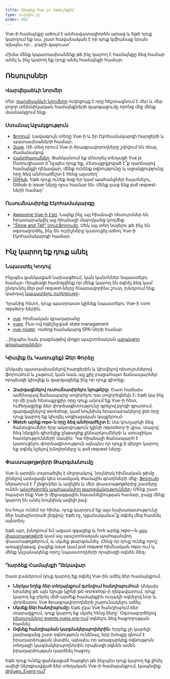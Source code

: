 ```yaml
---
title: Միացեք Vue.js Համայնքին՜
type: ուղեցույց
order: 802
---
```


Vue-ի համայնքը աճում է անհավատալիորեն արագ և եթե դուք կարդում եք սա, շատ հավանական է որ դուք կմիանաք նրան։ Այնպես որ․․․ բարի գալուստ՜

Հիմա մենք կպատասխանենք թե ինչ կարող է համայնքը ձեզ համար անել և ինչ կարող եք դուք անել համայնքի համար։

## Ռեսուրսներ

### Վարվելաձևի նորմեր

Մեր [Վարվելաձևի նորմերը](/coc) ուղեցույց է որը հեշտացնում է մեր և մեր բոլոր տեխնիկական համայնքների զարգացումը որոնց մեջ մենք մասնակցում ենք։

### Ստանալ Աջակցություն

- [Ֆորում](https://forum.vuejs.org/)․ Լավագույն տեղը Vue-ի և իր էկոհամակարգի հարցերի և պատասխաների համար։
- [Չաթ](https://chat.vuejs.org/)․ Մի տեղ որում Vue-ի ծրագրավորողները շփվում են ռեալ ժամանակով։
- [Հանդիպումներ](https://events.vuejs.org/meetups)․ Ցանկանում եք փնտրել տեղացի Vue.js էնտուզիաստ ի՞նչպես դուք եք, Հետաքրքրված է՞ք դառնալով համայնքի ղեկավար, մենք ունենք օգնությունը և աջակցությունը որը ձեզ անհրաժեշտ է հենց այստեղ՜
- [GitHub](https://github.com/vuejs)․ Եթե դուք ունեք bug-եր կամ պահանջներ հայտնելու, Github-ի issue-ները դրա համար են։ Մենք բաց ենք pull request-ների համար՜

### Ուսումնասիրեք Էկոհամակարգը

- [Awesome Vue-ի Էջը](https://github.com/vuejs/awesome-vue)․ Նայեք ինչ այլ հիանալի ռեսուրսներ են հրատարակվել այլ հիանալի մարդկանց կողմից։
- ["Show and Tell" Սուբֆորումը](https://forum.vuejs.org/c/show-and-tell)․ Մեկ այլ տեղ նայելու թե ինչ են օգտագործել, ինչ են ուրիշները կառուցել աճող Vue-ի էկոհամակարգի համար։

## Ինչ կարող եք դուք անել

### Նպաստել Կոդով

Ինչպես ցանկացած նախագծում, կան կանոններ նպաստելու համար։ Որպեսզի համոզվենք որ մենք կարող են օգնել ձեզ կամ ընդունել ձեր pull request-ները հնարավորինս շուտ, խնդրում ենք կարդալ [նպաստելու ուղեցույցը](https://github.com/vuejs/vue/blob/dev/.github/CONTRIBUTING.md)։

Դրանից հետո, դուք պատրաստ կլինեք նպաստելու Vue-ի core repsitory-ներին․

- [vue](https://github.com/vuejs/vue)․ հիմնական գրադարանը
- [vuex](https://github.com/vuejs/vuex)․ Flux-ով ոգեշնչված state management
- [vue-router](https://github.com/vuejs/vue-router)․ routing համակարգ SPA-ների համար

...ինչպես նաև բազմաթիվ փոքր պաշտոնական [աջակցող գրադարաններ](https://github.com/vuejs)։

### Կիսվեք (և Կառուցեք) Ձեր Փորձը

Անկախ պատասխանելով հարցերին և կիսվելով ռեսուրսներով ֆորումում և չաթում, կան նաև այլ քիչ բացահայտ ճանապարներ որպեսզի կիսվեք և զարգացնեք ինչ որ դուք գիտեք։

- **Զարգացնելով ուսումնասիրելու նյութերը։** Շատ հաճախ ամենալավ ճանապարը սովորելու դա սովորեցնելն է։ Եթե կա ինչ որ մի բան հետաքրքիր որը դուք անում եք Vue-ի հետ, ուժեղացրեք ձեր փորձագիտությունը գրելով բլոգի գրառում, զարգացնելով workshop, կամ նույնիսկ հրատարակելով gist որը դուք կարող եք կիսվել սոցիալական կայքերում։
- **Watch արեք repo-ն որը ձեզ անհրաժեշտ է։** Սա կուղարկի ձեզ ծանուցումներ երբ ակտվություն կլինի repository-ի վրա, տալով ձեզ ներքին գիտելիք ընթացիք քննարկումների և առաջիկա հատկությունների մասին։ Դա հիանալի ճանապարհ է կառուցելու փորձագիտություն այնպես որ դուք ի վերջո կարող եք օգնել նշելով խնդիրները և pull request-ները։

### Փաստաթղթղերի Թարգմանումը

Vue-ն արդեն տարածվել է մոլորակով, նույնիսկ հիմնական թիմը լինելով առնվազն կես տասնյակ ժամային գոտիների մեջ։ [Ֆորումը](https://forum.vuejs.org/) ներառում է 7 լեզուներ և ավելին և մեր փաստաթղթերից շատերը ունեն [ակտիվորեն պահպանվող թարգմանություններ](https://github.com/vuejs?utf8=%E2%9C%93&q=vuejs.org)։ Մենք շատ հպարտ ենք Vue-ի միջազգային հասանելիության համար, բայց մենք կարող են անել նույնիսկ ավելի լավ։

Ես հույս ունեմ որ հիմա, դուք կարդում եք այս նախադասությունը ձեր նախընտրած լեզվով։ Եթե ոչ, կցանականա՞ք օգնել մեզ հասնել այնտեղ։

Եթե այո, խնդրում եմ ազատ զգացեք և fork արեք repo—ն [այս փաստաթղթերի](https://github.com/vuejs/vuejs.org/) կամ այլ պաշտոնական պահպանվող փաստաթղթերում, և սկսեք թարգմանել։ Հենց որ դուք ունեք որոշ առաջընթաց, բացեք issue կամ pull request հիմնական repo-ում և մենք կնշանակենք որոշ նպաստողների որպեսզի օգնեն ձեզ։

### Դարձեք Համայնքի Ղեկավար

Շատ բաներում դուք կարող եք օգնել Vue-ին աճել ձեր համայնքում․

- **Ներկա եղեք ձեր տեղայնքում գտնվում հանդիպումում։** Անկախ նրանից թե այն ելույթ կլինի թե workshop-ի ղեկավարում, դուք կարող եք բերել մեծ արժեք համայնքին ուղակի օգնելով նոր և փորձառու Vue ծրագրավորողների շարունակելու աճել։
- **Սկսեք ձեր հանդիպումը։** Եթե չկա Vue հանդիպում ձեր տարացքում, դուք կարող եք սկսել հենց ձերը՜ Օգտագործելով [ռեսուրսները events.vuejs.org-ում](https://events.vuejs.org/resources/#getting-started) օգնելու ձեզ հաջողության հասնել:
- **Օգնեք հանդիպման կազմակերպողներին։** Երբեք չի կարելի չափազանց շատ օգնություն ունենալ, երբ խոսքը գնում է իրադարձության մասին, այնպես որ առաջարկեք օգնություն տեղացի կազմակերպողներին որպեսզի օգնեն ամեն իրադարձության դարձնել հաջող։

Եթե դուք ունեք ցանկացած հարցեր թե ինչպես դուք կարող եք լինել ավելի ներգրավված ձեր տեղական Vue-ի համայանքում, կապնվեք [@Vuejs_Event-ում](https://www.twitter.com/vuejs_events)՜
